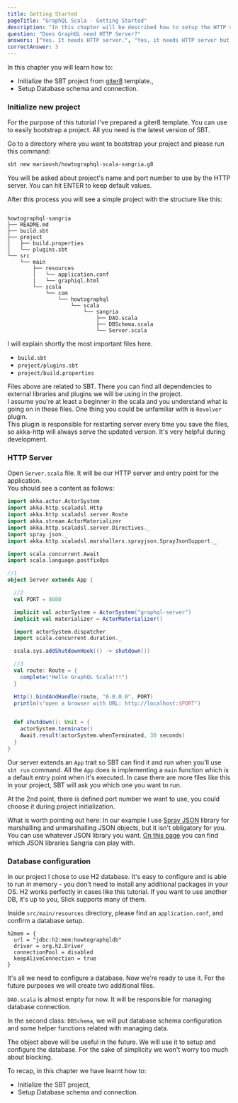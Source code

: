 ```yaml
---
title: Getting Started
pageTitle: "GraphQL Scala - Getting Started"
description: "In this chapter will be described how to setup the HTTP server, install all dependencies and setup the database."
question: "Does GraphQL need HTTP Server?"
answers: ["Yes. It needs HTTP server.", "Yes, it needs HTTP server but some of features can be used without that", "No, but it strictly recommended to use. Without HTTP layer, GraphQL is losing some of its features.","No, GraphQL is a specification and it's far from transport protocol. You can use HTTP, Websockets, sockets or even use it internally in you application." ]
correctAnswer: 3
---
```


In this chapter you will learn how to:
* Initialize the SBT project from [giter8](http://www.foundweekends.org/giter8/) template.,
* Setup Database schema and connection.

### Initialize new project

For the purpose of this tutorial I've prepared a giter8 template. You can use to easily bootstrap a project. All you need is the latest version of SBT.

<Instruction>

Go to a directory where you want to bootstrap your project and please run this command:

```bash
sbt new marioosh/howtographql-scala-sangria.g8
```

</Instruction>

You will be asked about project's name and port number to use by the HTTP server. You can hit ENTER to keep default values.  
  
After this process you will see a simple project with the structure like this:

```

howtographql-sangria
├── README.md
├── build.sbt
├── project
│   ├── build.properties
│   └── plugins.sbt
└── src
    └── main
        ├── resources
        │   └── application.conf
        |   └── graphiql.html
        └── scala
            └── com
                └── howtographql
                    └── scala
                        └── sangria
                            ├── DAO.scala
                            ├── DBSchema.scala
                            └── Server.scala
```

I will explain shortly the most important files here.

  - `build.sbt`
  - `project/plugins.sbt`
  - `project/build.properties`

Files above are related to SBT. There you can find all dependencies to external libraries and plugins we will be using in the project.  
I assume you're at least a beginner in the scala and you understand what is going on in those files. One thing you could be unfamiliar with is `Revolver` plugin.  
This plugin is responsible for restarting server every time you save the files, so akka-http will always serve the updated version. It's very helpful during development.  



### HTTP Server

<Instruction>

Open `Server.scala` file. It will be our HTTP server and entry point for the application.  
You should see a content as follows:

```scala
import akka.actor.ActorSystem
import akka.http.scaladsl.Http
import akka.http.scaladsl.server.Route
import akka.stream.ActorMaterializer
import akka.http.scaladsl.server.Directives._
import spray.json._
import akka.http.scaladsl.marshallers.sprayjson.SprayJsonSupport._

import scala.concurrent.Await
import scala.language.postfixOps

//1
object Server extends App {

  //2
  val PORT = 8080

  implicit val actorSystem = ActorSystem("graphql-server")
  implicit val materializer = ActorMaterializer()

  import actorSystem.dispatcher
  import scala.concurrent.duration._

  scala.sys.addShutdownHook(() -> shutdown())

  //3
  val route: Route = {
    complete("Hello GraphQL Scala!!!")
  }

  Http().bindAndHandle(route, "0.0.0.0", PORT)
  println(s"open a browser with URL: http://localhost:$PORT")


  def shutdown(): Unit = {
    actorSystem.terminate()
    Await.result(actorSystem.whenTerminated, 30 seconds)
  }
}

```

</Instruction>

Our server extends an `App` trait so SBT can find it and run when you'll use `sbt run` command. All the `App` does is implementing a `main` function which is a default entry point when it's executed. In case there are more files like this in your project, SBT will ask you which one you want to run.

At the 2nd point, there is defined port number we want to use, you could choose it during project initialization.

What is worth pointing out here: In our example I use [Spray JSON](https://github.com/spray/spray-json) library for marshalling and unmarshalling JSON objects, but it isn't obligatory for you. You can use whatever JSON library you want. [On this page](https://sangria-graphql.github.io/) you can find which JSON libraries Sangria can play with.

### Database configuration

In our project I chose to use H2 database. It's easy to configure and is able to run in memory - you don't need to install any additional packages in your OS. H2 works perfectly in cases like this tutorial. If you want to use another DB, it's up to you, Slick supports many of them.

<Instruction>

Inside `src/main/resources` directory, please find an `application.conf`, and confirm a database setup.

```
h2mem = {
  url = "jdbc:h2:mem:howtographqldb"
  driver = org.h2.Driver
  connectionPool = disabled
  keepAliveConnection = true
}
```

</Instruction>

It's all we need to configure a database. Now we're ready to use it. For the future purposes we will create two additional files.

`DAO.scala` is almost empty for now. It will be responsible for managing database connection.

In the second class: `DBSchema`, we will put database schema configuration and some helper functions related with managing data.

</Instruction>

The object above will be useful in the future. We will use it to setup and configure the database. For the sake of simplicity we won't worry too much about blocking.

To recap, in this chapter we have learnt how to:
* Initialize the SBT project,
* Setup Database schema and connection.
